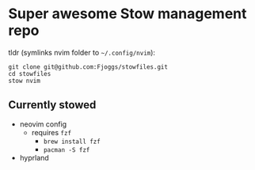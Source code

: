 # Super awesome Stow management repo

tldr (symlinks nvim folder to `~/.config/nvim`):

```
git clone git@github.com:Fjoggs/stowfiles.git
cd stowfiles
stow nvim
```

## Currently stowed

- neovim config
  - requires `fzf`
    - `brew install fzf`
    - `pacman -S fzf`
- hyprland
